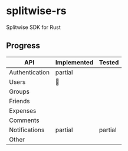 # splitwise-rs

Splitwise SDK for Rust

## Progress

| API            | Implemented | Tested  |
|----------------|-------------|---------|
| Authentication | partial     |         |
| Users          | :rocket:    |         |
| Groups         |             |         |
| Friends        |             |         |
| Expenses       |             |         |
| Comments       |             |         |
| Notifications  | partial     | partial |
| Other          |             |         |
